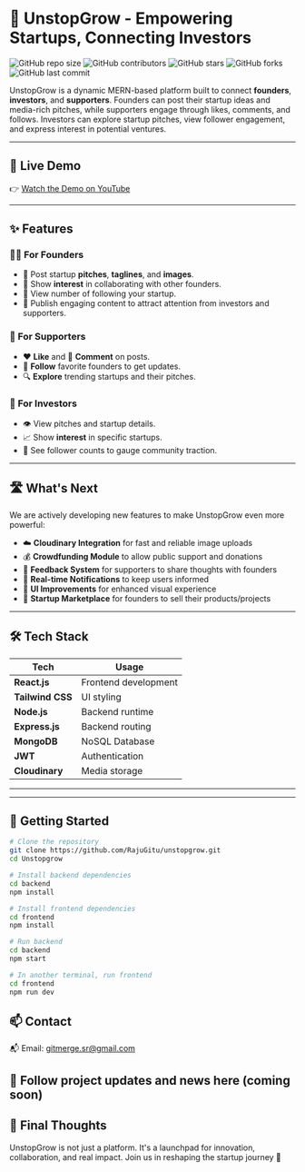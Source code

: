 # 🚀 UnstopGrow - Empowering Startups, Connecting Investors

![GitHub repo size](https://img.shields.io/github/repo-size/RajuGitu/unstopgrow)
![GitHub contributors](https://img.shields.io/github/contributors/RajuGitu/unstopgrow)
![GitHub stars](https://img.shields.io/github/stars/RajuGitu/unstopgrow?style=social)
![GitHub forks](https://img.shields.io/github/forks/RajuGitu/unstopgrow?style=social)
![GitHub last commit](https://img.shields.io/github/last-commit/RajuGitu/unstopgrow)

UnstopGrow is a dynamic MERN-based platform built to connect **founders**, **investors**, and **supporters**. Founders can post their startup ideas and media-rich pitches, while supporters engage through likes, comments, and follows. Investors can explore startup pitches, view follower engagement, and express interest in potential ventures.

---

## 🎥 Live Demo

👉 [Watch the Demo on YouTube](https://www.youtube.com/watch?v=rox_2GRFW9Y)  

---

## ✨ Features

### 🧑‍💼 For Founders
- 📝 Post startup **pitches**, **taglines**, and **images**.
- 🤝 Show **interest** in collaborating with other founders.
- 👥 View number of following your startup.
- 📢 Publish engaging content to attract attention from investors and supporters.

### 🙋 For Supporters
- ❤️ **Like** and 💬 **Comment** on posts.
- 📌 **Follow** favorite founders to get updates.
- 🔍 **Explore** trending startups and their pitches.

### 💼 For Investors
- 👁️ View pitches and startup details.
- 📈 Show **interest** in specific startups.
- 🔎 See follower counts to gauge community traction.

---

## 🛣️ What's Next

We are actively developing new features to make UnstopGrow even more powerful:

- ☁️ **Cloudinary Integration** for fast and reliable image uploads  
- 💰 **Crowdfunding Module** to allow public support and donations  
- 📝 **Feedback System** for supporters to share thoughts with founders  
- 🔔 **Real-time Notifications** to keep users informed  
- 🎨 **UI Improvements** for enhanced visual experience  
- 🛒 **Startup Marketplace** for founders to sell their products/projects  

---

## 🛠 Tech Stack

| Tech          | Usage                  |
|---------------|-------------------------|
| **React.js**  | Frontend development    |
| **Tailwind CSS** | UI styling           |
| **Node.js**   | Backend runtime         |
| **Express.js**| Backend routing         |
| **MongoDB**   | NoSQL Database          |
| **JWT**       | Authentication          |
| **Cloudinary** | Media storage  |

---


---

## 🚀 Getting Started

```bash
# Clone the repository
git clone https://github.com/RajuGitu/unstopgrow.git
cd Unstopgrow

# Install backend dependencies
cd backend
npm install

# Install frontend dependencies
cd frontend
npm install

# Run backend
cd backend
npm start

# In another terminal, run frontend
cd frontend
npm run dev

```

## 📫 Contact

📬 Email: gitmerge.sr@gmail.com

## 📢 Follow project updates and news here (coming soon)

## 🧠 Final Thoughts

UnstopGrow is not just a platform. It's a launchpad for innovation, collaboration, and real impact. Join us in reshaping the startup journey 🚀


